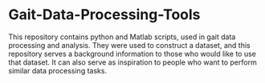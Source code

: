 # Gait-Data-Processing-Tools
This repository contains python and Matlab scripts, used in gait data processing and analysis. They were used to construct a dataset, and this repository serves a background information to those who would like to use that dataset. It can also serve as inspiration to people who want to perform similar data processing tasks.
